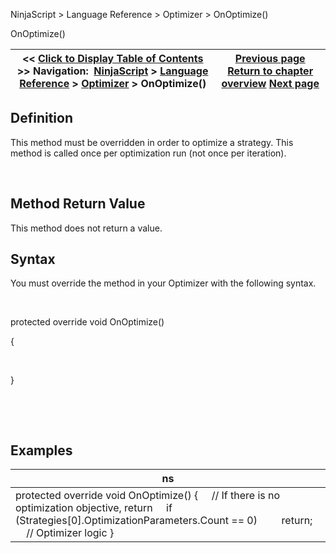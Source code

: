 ﻿


NinjaScript \> Language Reference \> Optimizer \> OnOptimize()






















OnOptimize()







| \<\< [Click to Display Table of Contents](onoptimize.md) \>\> **Navigation:**     [NinjaScript](ninjascript.md) \> [Language Reference](language_reference_wip.md) \> [Optimizer](optimizer.md) \> OnOptimize() | [Previous page](numberofiterations.md) [Return to chapter overview](optimizer.md) [Next page](optimizationparameters.md) |
| --- | --- |











## Definition


This method must be overridden in order to optimize a strategy. This method is called once per optimization run (not once per iteration).


 


## Method Return Value


This method does not return a value.


## 


## Syntax
You must override the method in your Optimizer with the following syntax.


 


protected override void OnOptimize()   

{


   

}


 


 


## 


## Examples




| ns |
| --- |
| protected override void OnOptimize() {      // If there is no optimization objective, return      if (Strategies\[0].OptimizationParameters.Count \=\= 0\)          return;        // Optimizer logic } |










